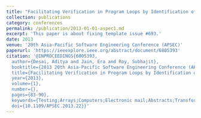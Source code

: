 ```yaml
---
title: "Facilitating Verification in Program Loops by Identification of Static Iteration Patterns"
collection: publications
category: conferences
permalink: /publication/2013-01-01-aspec1.md
excerpt: 'This paper is about fixing template issue #693.'
date: 2013
venue: '20th Asia-Pacific Software Engineering Conference (APSEC)'
paperurl: 'https://ieeexplore.ieee.org/abstract/document/6805393'
citation: '@INPROCEEDINGS{6805393,
  author={Desai, Aditya and Jain, Era and Roy, Subhajit},
  booktitle={2013 20th Asia-Pacific Software Engineering Conference (APSEC)}, 
  title={Facilitating Verification in Program Loops by Identification of Static Iteration Patterns}, 
  year={2013},
  volume={1},
  number={},
  pages={83-90},
  keywords={Testing;Arrays;Computers;Electronic mail;Abstracts;Transforms;Generators;Invariant Generation;Control-flow Refinement;Formal Verification},
  doi={10.1109/APSEC.2013.22}}'
---
```

